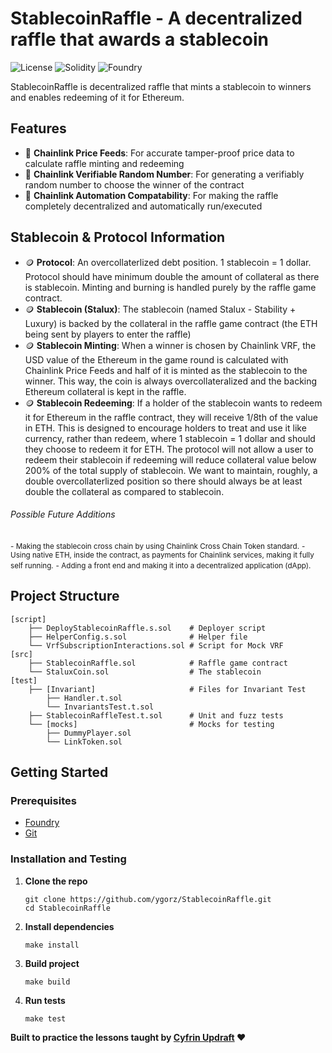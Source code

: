 # StablecoinRaffle - A decentralized raffle that awards a stablecoin

![License](https://img.shields.io/badge/license-MIT-darkred.svg) ![Solidity](https://img.shields.io/badge/Solidity-%5E0.8.19-blue.svg) ![Foundry](https://img.shields.io/badge/Built%20with-Foundry-orange.svg)

StablecoinRaffle is decentralized raffle that mints a stablecoin to winners and enables redeeming of it for Ethereum.

## Features
- 🔗 **Chainlink Price Feeds**: For accurate tamper-proof price data to calculate raffle minting and redeeming
- 🔗 **Chainlink Verifiable Random Number**: For generating a verifiably random number to choose the winner of the contract
- 🔗 **Chainlink Automation Compatability**: For making the raffle completely decentralized and automatically run/executed

## Stablecoin & Protocol Information
- 🪙 **Protocol**: An overcollaterlized debt position. 1 stablecoin = 1 dollar. Protocol should have minimum double the amount of collateral as there is stablecoin. Minting and burning is handled purely by the raffle game contract.
- 🪙 **Stablecoin (Stalux)**: The stablecoin (named Stalux - Stability + Luxury) is backed by the collateral in the raffle game contract (the ETH being sent by players to enter the raffle)
- 🪙 **Stablecoin Minting**: When a winner is chosen by Chainlink VRF, the USD value of the Ethereum in the game round is calculated with Chainlink Price Feeds and half of it is minted as the stablecoin to the winner. This way, the coin is always overcollateralized and the backing Ethereum collateral is kept in the raffle.
- 🪙 **Stablecoin Redeeming**: If a holder of the stablecoin wants to redeem it for Ethereum in the raffle contract, they will receive 1/8th of the value in ETH. This is designed to encourage holders to treat and use it like currency, rather than redeem, where 1 stablecoin = 1 dollar and should they choose to redeem it for ETH. The protocol will not allow a user to redeem their stablecoin if redeeming will reduce collateral value below 200% of the total supply of stablecoin. We want to maintain, roughly, a double overcollaterlized position so there should always be at least double the collateral as compared to stablecoin.
  
###### Possible Future Additions
<small>- Making the stablecoin cross chain by using Chainlink Cross Chain Token standard.</small>
<small>- Using native ETH, inside the contract, as payments for Chainlink services, making it fully self running.</small>
<small>- Adding a front end and making it into a decentralized application (dApp).</small>


## Project Structure
```
[script]
    ├── DeployStablecoinRaffle.s.sol    # Deployer script
    ├── HelperConfig.s.sol              # Helper file 
    └── VrfSubscriptionInteractions.sol # Script for Mock VRF
[src]
    ├── StablecoinRaffle.sol            # Raffle game contract
    └── StaluxCoin.sol                  # The stablecoin
[test]
    ├── [Invariant]                     # Files for Invariant Test
        ├── Handler.t.sol
        └── InvariantsTest.t.sol
    ├── StablecoinRaffleTest.t.sol      # Unit and fuzz tests
    └── [mocks]                         # Mocks for testing
        ├── DummyPlayer.sol
        └── LinkToken.sol
```

## Getting Started
### Prerequisites
- [Foundry](https://book.getfoundry.sh/getting-started/installation)
- [Git](https://git-scm.com/)

### Installation and Testing
1. **Clone the repo**
   ```
   git clone https://github.com/ygorz/StablecoinRaffle.git
   cd StablecoinRaffle
   ```

2. **Install dependencies**
   ```
   make install
   ```

3. **Build project**
   ```
   make build
   ```

4. **Run tests**
   ```
   make test
   ```

**Built to practice the lessons taught by [Cyfrin Updraft](https://updraft.cyfrin.io/) ❤️**